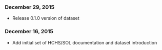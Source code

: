 ### December 29, 2015

- Release 0.1.0 version of dataset

### December 16, 2015

- Add initial set of HCHS/SOL documentation and dataset introduction
